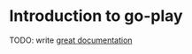 # Introduction to go-play

TODO: write [great documentation](http://jacobian.org/writing/what-to-write/)
